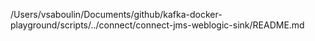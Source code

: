 /Users/vsaboulin/Documents/github/kafka-docker-playground/scripts/../connect/connect-jms-weblogic-sink/README.md